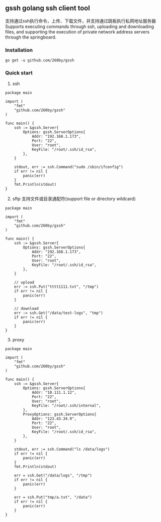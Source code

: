 ## gssh golang ssh client tool

支持通过ssh执行命令，上传、下载文件，并支持通过跳板执行私网地址服务器
Supports executing commands through ssh, uploading and downloading files, and supporting the execution of private network address servers through the springboard.

### Installation
    go get -u github.com/260by/gssh

### Quick start

1. ssh

```
package main

import (
	"fmt"
	"github.com/260by/gssh"
)

func main() {
	ssh := &gssh.Server{
		Options: gssh.ServerOptions{
			Addr: "192.168.1.173",
			Port: "22",
			User: "root",
			KeyFile: "/root/.ssh/id_rsa",
		},
	}

	stdout, err := ssh.Command("sudo /sbin/ifconfig")
	if err != nil {
		panic(err)
	}
	fmt.Println(stdout)
}
```

2. sftp 支持文件或目录通配符(support file or directory wildcard)

```
package main

import (
	"fmt"
	"github.com/260by/gssh"
)

func main() {
	ssh := &gssh.Server{
		Options: gssh.ServerOptions{
			Addr: "192.168.1.173",
			Port: "22",
			User: "root",
			KeyFile: "/root/.ssh/id_rsa",
		},
	}

	// upload
	err := ssh.Put("tttt1111.txt", "/tmp")
	if err != nil {
	 	panic(err)
	}

	// download
	err := ssh.Get("/data/test-logs", "tmp")
	if err != nil {
		panic(err)
	}
}
```

3. proxy

```
package main

import (
	"fmt"
	"github.com/260by/gssh"
)

func main() {
	ssh := &gssh.Server{
		Options: gssh.ServerOptions{
			Addr: "10.111.1.12",
			Port: "22",
			User: "root",
			KeyFile: "/root/.ssh/internal",
		},
		ProxyOptions: gssh.ServerOptions{
			Addr: "123.43.34.9",
			Port: "22",
			User: "root",
			KeyFile: "/root/.ssh/id_rsa",
		},
	}

	stdout, err := ssh.Command("ls /data/logs")
	if err != nil {
		panic(err)
	}
	fmt.Println(stdout)

	err = ssh.Get("/data/logs", "/tmp")
	if err != nil {
		panic(err)
	}

	err = ssh.Put("tmp/a.txt", "/data")
	if err != nil {
	    panic(err)
	}
}
```